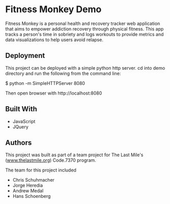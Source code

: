 # Fitness Monkey Demo

Fitness Monkey is a personal health and recovery tracker web application that aims to empower addiction recovery through physical fitness. This app tracks a person's time in sobriety and logs workouts to provide metrics and data visualizations to help users avoid relapse.

## Deployment

This project can be deployed with a simple python http server. cd into demo directory and run the following from the command line:

$ python -m SimpleHTTPServer 8080 

Then open browser with http://localhost:8080

## Built With
* JavaScript
* JQuery

## Authors

This project was built as part of a team project for The Last Mile's (www.thelastmile.org) Code.7370 program.

The team for this project included
* Chris Schuhmacher
* Jorge Heredia
* Andrew Medal
* Hans Schoenberg


